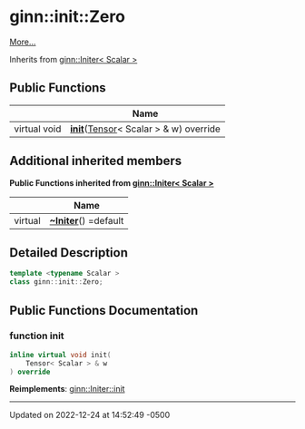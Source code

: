 # ginn::init::Zero


 [More...](#detailed-description)

Inherits from [ginn::Initer< Scalar >](api/Classes/classginn_1_1_initer.md)

## Public Functions

|                | Name           |
| -------------- | -------------- |
| virtual void | **[init](api/Classes/classginn_1_1init_1_1_zero.md#function-init)**([Tensor](api/Classes/classginn_1_1_tensor.md)< Scalar > & w) override |

## Additional inherited members

**Public Functions inherited from [ginn::Initer< Scalar >](api/Classes/classginn_1_1_initer.md)**

|                | Name           |
| -------------- | -------------- |
| virtual | **[~Initer](api/Classes/classginn_1_1_initer.md#function-~initer)**() =default |


## Detailed Description

```cpp
template <typename Scalar >
class ginn::init::Zero;
```

## Public Functions Documentation

### function init

```cpp
inline virtual void init(
    Tensor< Scalar > & w
) override
```


**Reimplements**: [ginn::Initer::init](api/Classes/classginn_1_1_initer.md#function-init)


-------------------------------

Updated on 2022-12-24 at 14:52:49 -0500